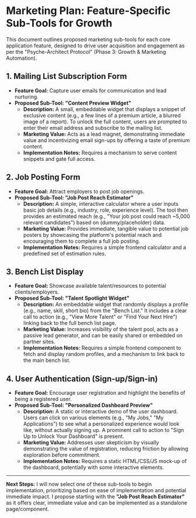 # Marketing Plan: Feature-Specific Sub-Tools for Growth

This document outlines proposed marketing sub-tools for each core application feature, designed to drive user acquisition and engagement as per the "Psyche-Architect Protocol" (Phase 3: Growth & Marketing Automation).

## 1. Mailing List Subscription Form
- **Feature Goal:** Capture user emails for communication and lead nurturing.
- **Proposed Sub-Tool: "Content Preview Widget"**
  - **Description:** A small, embeddable widget that displays a snippet of exclusive content (e.g., a few lines of a premium article, a blurred image of a report). To unlock the full content, users are prompted to enter their email address and subscribe to the mailing list.
  - **Marketing Value:** Acts as a lead magnet, demonstrating immediate value and incentivizing email sign-ups by offering a taste of premium content.
  - **Implementation Notes:** Requires a mechanism to serve content snippets and gate full access.

## 2. Job Posting Form
- **Feature Goal:** Attract employers to post job openings.
- **Proposed Sub-Tool: "Job Post Reach Estimator"**
  - **Description:** A simple, interactive calculator where a user inputs basic job details (e.g., industry, role, experience level). The tool then provides an estimated reach (e.g., "Your job post could reach ~5,000 relevant candidates") based on (dummy/placeholder) data.
  - **Marketing Value:** Provides immediate, tangible value to potential job posters by showcasing the platform's potential reach and encouraging them to complete a full job posting.
  - **Implementation Notes:** Requires a simple frontend calculator and a predefined set of estimation rules.

## 3. Bench List Display
- **Feature Goal:** Showcase available talent/resources to potential clients/employers.
- **Proposed Sub-Tool: "Talent Spotlight Widget"**
  - **Description:** An embeddable widget that randomly displays a profile (e.g., name, skill, short bio) from the "Bench List." It includes a clear call to action (e.g., "View More Talent" or "Find Your Next Hire") linking back to the full bench list page.
  - **Marketing Value:** Increases visibility of the talent pool, acts as a passive lead generator, and can be easily shared or embedded on partner sites.
  - **Implementation Notes:** Requires a simple frontend component to fetch and display random profiles, and a mechanism to link back to the main bench list.

## 4. User Authentication (Sign-up/Sign-in)
- **Feature Goal:** Encourage user registration and highlight the benefits of being a registered user.
- **Proposed Sub-Tool: "Personalized Dashboard Preview"**
  - **Description:** A static or interactive demo of the user dashboard. Users can click on various elements (e.g., "My Jobs," "My Applications") to see what a personalized experience would look like, without actually signing up. A prominent call to action to "Sign Up to Unlock Your Dashboard" is present.
  - **Marketing Value:** Addresses user skepticism by visually demonstrating the value of registration, reducing friction by allowing exploration before commitment.
  - **Implementation Notes:** Requires a static HTML/CSS/JS mock-up of the dashboard, potentially with some interactive elements.

---

**Next Steps:**
I will now select one of these sub-tools to begin implementation, prioritizing based on ease of implementation and potential immediate impact. I propose starting with the **"Job Post Reach Estimator"** as it offers clear, immediate value and can be implemented as a standalone page/component.
